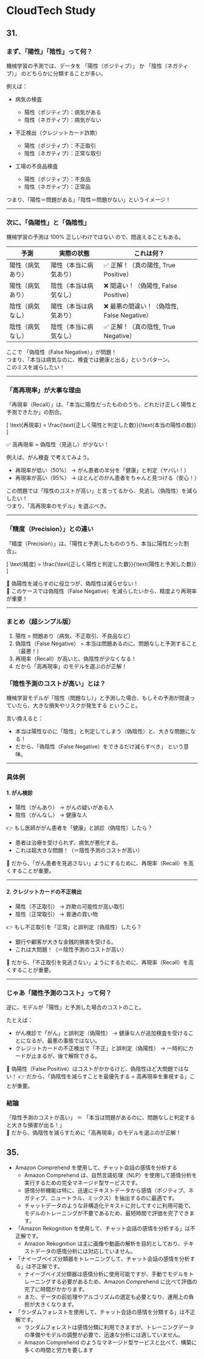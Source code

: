 # CloudTech Study

## 31.

### まず、「陽性」「陰性」って何？

機械学習の予測では、データを 「陽性（ポジティブ）」 か 「陰性（ネガティブ）」 のどちらかに分類することが多い。

例えば：

- 病気の検査

  - 陽性（ポジティブ）：病気がある
  - 陰性（ネガティブ）：病気がない

- 不正検出（クレジットカード詐欺）

  - 陽性（ポジティブ）：不正取引
  - 陰性（ネガティブ）：正常な取引

- 工場の不良品検査
  - 陽性（ポジティブ）：不良品
  - 陰性（ネガティブ）：正常品

つまり、「陽性＝問題がある」「陰性＝問題がない」というイメージ！

---

### 次に、「偽陽性」と「偽陰性」

機械学習の予測は 100% 正しいわけではない ので、間違えることもある。

| 予測             | 実際の状態             | これは何？                                  |
| ---------------- | ---------------------- | ------------------------------------------- |
| 陽性（病気あり） | 陽性（本当に病気あり） | ✅ 正解！（真の陽性, True Positive）        |
| 陽性（病気あり） | 陰性（本当は病気なし） | ❌ 間違い！（偽陽性, False Positive）       |
| 陰性（病気なし） | 陽性（本当は病気あり） | ❌ 最悪の間違い！（偽陰性, False Negative） |
| 陰性（病気なし） | 陰性（本当に病気なし） | ✅ 正解！（真の陰性, True Negative）        |

ここで 「偽陰性（False Negative）」が問題！  
つまり、「本当は病気なのに、検査では健康と出る」というパターン。  
このミスを減らしたい！

---

### 「高再現率」が大事な理由

「再現率（Recall）」は、「本当に陽性だったもののうち、どれだけ正しく陽性と予測できたか」の割合。

\[
\text{再現率} = \frac{\text{正しく陽性と判定した数}}{\text{本当の陽性の数}}
\]

✅ 高再現率 = 偽陰性（見逃し）が少ない！

例えば、がん検査 で考えてみよう。

- 再現率が低い（50%） → がん患者の半分を「健康」と判定（ヤバい！）
- 再現率が高い（95%） → ほとんどのがん患者をちゃんと見つける（安心！）

この問題では「陰性のコストが高い」と言ってるから、見逃し（偽陰性）を減らしたい！  
つまり、「高再現率のモデル」を選ぶべき。

---

### 「精度（Precision）」との違い

「精度（Precision）」は、「陽性と予測したもののうち、本当に陽性だった割合」。

\[
\text{精度} = \frac{\text{正しく陽性と判定した数}}{\text{陽性と予測した数}}
\]

📌 偽陽性を減らすのに役立つが、偽陰性は減らせない！  
📌 このケースでは偽陰性（False Negative）を減らしたいから、精度より再現率が重要！

---

### まとめ（超シンプル版）

1. 陽性 = 問題あり（病気、不正取引、不良品など）
2. 偽陰性（False Negative） = 本当は問題あるのに、問題なしと予測すること（最悪！）
3. 再現率（Recall）が高いと、偽陰性が少なくなる！
4. だから「高再現率」のモデルを選ぶのが正解！

### 「陰性予測のコストが高い」とは？

機械学習モデルが「陰性（問題なし）」と予測した場合、もしその予測が間違っていたら、大きな損失やリスクが発生する ということ。

言い換えると：

- 本当は陽性なのに「陰性」と判定してしまう（偽陰性）と、大きな問題になる！
- だから、「偽陰性（False Negative）をできるだけ減らすべき」 という意味。

---

### 具体例

#### 1. がん検診

- 陽性（がんあり） → がんの疑いがある人
- 陰性（がんなし） → 健康な人

👉 もし医師ががん患者を「健康」と誤診（偽陰性）したら？

- 患者は治療を受けられず、病気が悪化する。
- これは超大きな問題！（＝陰性予測のコストが高い）

📌 だから、「がん患者を見逃さない」ようにするために、再現率（Recall）を高くすることが重要。

---

#### 2. クレジットカードの不正検出

- 陽性（不正取引） → 詐欺の可能性が高い取引
- 陰性（正常取引） → 普通の買い物

👉 もし不正取引を「正常」と誤判定（偽陰性）したら？

- 銀行や顧客が大きな金銭的損害を受ける。
- これは大問題！（＝陰性予測のコストが高い）

📌 だから、「不正取引を見逃さない」ようにするために、再現率（Recall）を高くすることが重要。

---

### じゃあ「陽性予測のコスト」って何？

逆に、モデルが「陽性」と予測した場合のコストのこと。

たとえば：

- がん検診で「がん」と誤判定（偽陽性） → 健康な人が追加検査を受けることになるが、最悪の事態ではない。
- クレジットカードの不正検出で「不正」と誤判定（偽陽性） → 一時的にカードが止まるが、後で解除できる。

📌 偽陽性（False Positive）はコストがかかるけど、偽陰性ほど大問題ではない！
👉 だから、「偽陰性を減らすことを最優先する = 高再現率を重視する」ことが重要。

### 結論

「陰性予測のコストが高い」 ＝ 「本当は問題があるのに、問題なしと判定すると大きな損害が出る！」  
📌 だから、偽陰性を減らすために「高再現率」のモデルを選ぶのが正解！

## 35.

- Amazon Comprehend を使用して、チャット会話の感情を分析する
  - Amazon Comprehend は、自然言語処理（NLP）を使用して感情分析を実行するための完全マネージド型サービスです。
  - 感情分析機能は特に、迅速にテキストデータから感情（ポジティブ、ネガティブ、ニュートラル、ミックス）を抽出するのに最適です。
  - チャットデータのような非構造化テキストに対してすぐに利用可能で、モデルのトレーニングが不要であるため、最短時間で評価を完了できます。
- 「Amazon Rekognition を使用して、チャット会話の感情を分析する」は不正解です。
  - Amazon Rekognition は主に画像や動画の解析を目的としており、テキストデータの感情分析には対応していません。
- 「ナイーブベイズ分類器をトレーニングして、チャット会話の感情を分析する」は不正解です。
  - ナイーブベイズ分類器は感情分析に使用可能ですが、手動でモデルをトレーニングする必要があるため、Amazon Comprehend に比べて評価の完了に時間がかかります。
  - また、データの前処理やアルゴリズムの選定も必要となり、運用上の負担が大きくなります。
- 「ランダムフォレストを使用して、チャット会話の感情を分類する」は不正解です。
  - ランダムフォレストは感情分類に利用できますが、トレーニングデータの準備やモデルの調整が必要で、迅速な分析には適していません。
  - Amazon Comprehend のようなマネージド型サービスと比べて、構築に多くの時間と労力を要します
